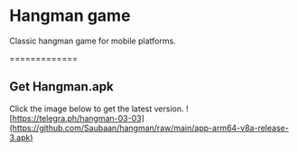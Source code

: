# Hangman game
Classic hangman game for mobile platforms.

=============
## Get Hangman.apk
Click the image below to get the latest version.
![https://telegra.ph/hangman-03-03](https://github.com/Saubaan/hangman/raw/main/app-arm64-v8a-release-3.apk)
